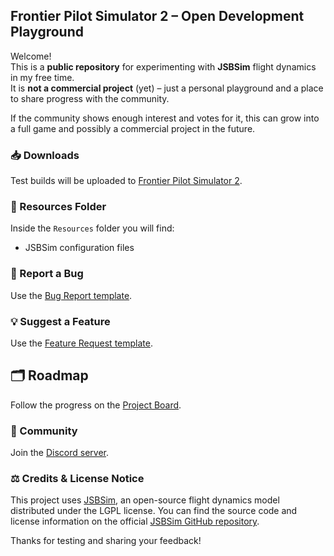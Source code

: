 ## Frontier Pilot Simulator 2 – Open Development Playground

Welcome!  
This is a **public repository** for experimenting with **JSBSim** flight dynamics in my free time.  
It is **not a commercial project** (yet) – just a personal playground and a place to share progress with the community.  

If the community shows enough interest and votes for it, this can grow into a full game and possibly a commercial project in the future.  

### 📥 Downloads
Test builds will be uploaded to [Frontier Pilot Simulator 2](https://fps2.frontierpilot.net/).

### 📂 Resources Folder
Inside the `Resources` folder you will find:
- JSBSim configuration files

### 🐞 Report a Bug
Use the [Bug Report template](https://github.com/FrontierPilot/Frontier-Pilot-Simulator-2-JSBSim/issues/new?assignees=&labels=bug&template=bug_report.md).

### 💡 Suggest a Feature
Use the [Feature Request template](https://github.com/FrontierPilot/Frontier-Pilot-Simulator-2-JSBSim/issues/new?assignees=&labels=feature&template=feature_request.md).

## 🗂 Roadmap
Follow the progress on the [Project Board](https://github.com/users/FrontierPilot/projects/1).

### 💬 Community
Join the [Discord server](https://discord.gg/qVxtGKQ5f2).

### ⚖️ Credits & License Notice
This project uses [JSBSim](https://github.com/JSBSim-Team/jsbsim), 
an open-source flight dynamics model distributed under the LGPL license.
You can find the source code and license information on the official [JSBSim GitHub repository](https://github.com/JSBSim-Team/jsbsim).

Thanks for testing and sharing your feedback!
